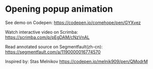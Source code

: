 # Opening popup animation

See demo on Codepen: https://codepen.io/comehope/pen/GYXvez

Watch interactive video on Scrimba: https://scrimba.com/p/pEgDAM/cNzVnAL

Read annotated source on Segmentfault(zh-cn): https://segmentfault.com/a/1190000016774570

Inspired by: Stas Melnikov https://codepen.io/melnik909/pen/QModrM
